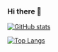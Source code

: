 ### Hi there 👋

[![GitHub stats](https://github-readme-stats.vercel.app/api?username=andras-tim&show_icons=true&count_private=false&hide=stars)](https://github.com/anuraghazra/github-readme-stats)

[![Top Langs](https://github-readme-stats.vercel.app/api/top-langs/?username=andras-tim&layout=compact&langs_count=6)](https://github.com/anuraghazra/github-readme-stats)
